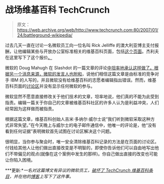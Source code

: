 # 战场维基百科 TechCrunch

> 原文：<https://web.archive.org/web/http://www.techcrunch.com:80/2007/01/24/battleground-wikipedia/>

过去几天一直在讨论一名微软员工向一位名叫 Rick Jelliffe 的澳大利亚博主支付报酬，让他编辑某些与开放办公室标准相关的维基百科页面，包括[这个页面](https://web.archive.org/web/20220928122742/http://en.wikipedia.org/wiki/OOXML)。杰利夫在这里写下了这个报价[。](https://web.archive.org/web/20220928122742/http://www.oreillynet.com/xml/blog/2007/01/an_interesting_offer.html)

微软的 Doug Mahugh 在 Slashdot 的一篇文章的评论[中坦率地承认这样做了。根据另一个消息来源，微软的发言人也](https://web.archive.org/web/20220928122742/http://yro.slashdot.org/comments.pl?sid=218248&threshold=1&commentsort=0&mode=thread&cid=17724650)[附和](https://web.archive.org/web/20220928122742/http://www.theage.com.au/news/web/microsoft-bid-to-doctor-wikipedia/2007/01/24/1169594329590.html)，说他们相信这篇文章是由标准的竞争对手 IBM 的人写的，并且微软没有给维基百科的志愿者编辑指出错误。然而，维基百科页面的[讨论区](https://web.archive.org/web/20220928122742/http://en.wikipedia.org/wiki/Talk:Ecma_Office_Open_XML)并没有显示任何微软的参与。

微软显然不愿意直接修改关于他们技术的文章，坦率地说，他们真的不能为此受到指责。编辑一篇关于你自己的文章被维基百科社区的许多人认为是利益冲突，人们经常因为这样做而被指责。

根据这篇文章，维基百科创始人吉米·多纳尔·威尔士说“我们听到微软采取这种方式非常失望。”在今天晚上与威尔士的电子邮件通信中，他唯一的评论是，他“没有看到任何证据”表明微软首先试图在讨论区解决这个问题。

很明显，当你参与聚会时，唯一安全清除维基百科记录的方法是在页面的讨论区。付钱给其他人让他们做出直接改变是不明智的，即使你告诉他们可以自由地写出他们不带偏见的观点(就像在这个案例中发生的那样)。你自己做出直接的改变也可能让你陷入困境。

***更新:**一名对这篇博文有异议的微软员工，[破坏了 TechCrunch 维基百科条目](https://web.archive.org/web/20220928122742/http://www.crunchnotes.com/?p=344)，并在他的[博客](https://web.archive.org/web/20220928122742/http://www.25hoursaday.com/weblog/PermaLink.aspx?guid=0c22a95a-2d81-4f40-bbce-c763d8447468)上写下了这件事。*